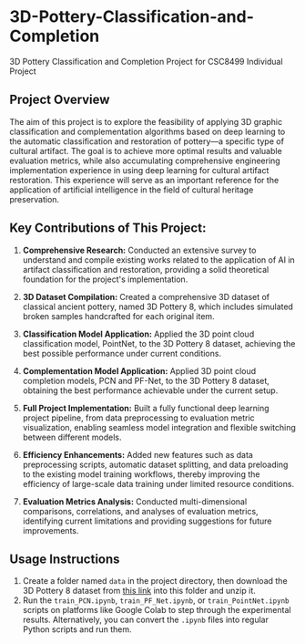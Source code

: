 # 3D-Pottery-Classification-and-Completion
3D Pottery Classification and Completion Project for CSC8499 Individual Project

## Project Overview

The aim of this project is to explore the feasibility of applying 3D graphic classification and complementation algorithms based on deep learning to the automatic classification and restoration of pottery—a specific type of cultural artifact. The goal is to achieve more optimal results and valuable evaluation metrics, while also accumulating comprehensive engineering implementation experience in using deep learning for cultural artifact restoration. This experience will serve as an important reference for the application of artificial intelligence in the field of cultural heritage preservation.

## Key Contributions of This Project:

1. **Comprehensive Research:** Conducted an extensive survey to understand and compile existing works related to the application of AI in artifact classification and restoration, providing a solid theoretical foundation for the project's implementation.
  
2. **3D Dataset Compilation:** Created a comprehensive 3D dataset of classical ancient pottery, named 3D Pottery 8, which includes simulated broken samples handcrafted for each original item.
  
3. **Classification Model Application:** Applied the 3D point cloud classification model, PointNet, to the 3D Pottery 8 dataset, achieving the best possible performance under current conditions.
  
4. **Complementation Model Application:** Applied 3D point cloud completion models, PCN and PF-Net, to the 3D Pottery 8 dataset, obtaining the best performance achievable under the current setup.
  
5. **Full Project Implementation:** Built a fully functional deep learning project pipeline, from data preprocessing to evaluation metric visualization, enabling seamless model integration and flexible switching between different models.
  
6. **Efficiency Enhancements:** Added new features such as data preprocessing scripts, automatic dataset splitting, and data preloading to the existing model training workflows, thereby improving the efficiency of large-scale data training under limited resource conditions.
  
7. **Evaluation Metrics Analysis:** Conducted multi-dimensional comparisons, correlations, and analyses of evaluation metrics, identifying current limitations and providing suggestions for future improvements.

## Usage Instructions
1. Create a folder named `data` in the project directory, then download the 3D Pottery 8 dataset from [this link](https://drive.google.com/file/d/10SBMk4bASs4oWcTT_7z_29wSgJv5TyhP/view?usp=drive_link) into this folder and unzip it.
2. Run the `train_PCN.ipynb`, `train_PF_Net.ipynb`, or `train_PointNet.ipynb` scripts on platforms like Google Colab to step through the experimental results. Alternatively, you can convert the `.ipynb` files into regular Python scripts and run them.
